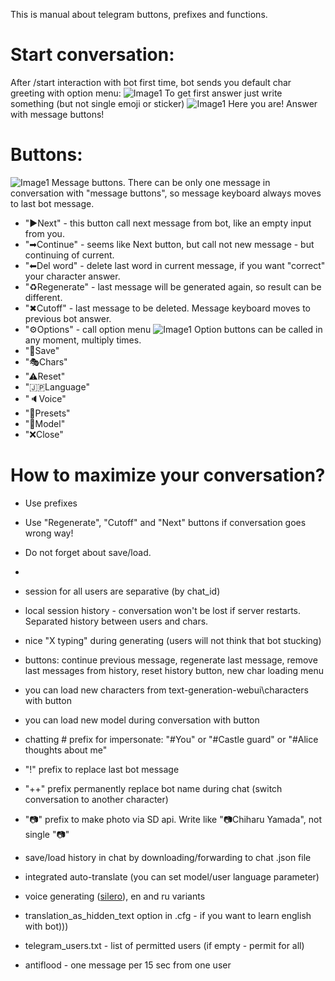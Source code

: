 This is manual about telegram buttons, prefixes and functions.

# Start conversation:
After /start interaction with bot first time, bot sends you default char greeting with option menu:
![Image1](https://raw.githubusercontent.com/innightwolfsleep/llm_telegram_bot/manual/manuals/telegram_bot_start_option.PNG)
To get first answer just write something (but not single emoji or sticker)
![Image1](https://raw.githubusercontent.com/innightwolfsleep/llm_telegram_bot/manual/manuals/telegram_bot_message.PNG)
Here you are! Answer with message buttons!

# Buttons:
![Image1](https://raw.githubusercontent.com/innightwolfsleep/llm_telegram_bot/manual/manuals/telegram_bot_message_narrow.png)
Message buttons. There can be only one message in conversation with "message buttons", so message keyboard always moves to last bot message.
- "▶Next" - this button call next message from bot, like an empty input from you.
- "➡Continue" - seems like Next button, but call not new message - but continuing of current.
- "⬅Del word" - delete last word in current message, if you want "correct" your character answer.
- "♻Regenerate" - last message will be generated again, so result can be different. 
- "✖Cutoff" - last message to be deleted. Message keyboard moves to previous bot answer.
- "⚙Options" - call option menu
![Image1](https://raw.githubusercontent.com/innightwolfsleep/llm_telegram_bot/manual/manuals/telegram_bot_start_option_narrow.PNG)
Option buttons can be called in any moment, multiply times.
- "💾Save"
- "🎭Chars"
- "⚠Reset"
- "🇯🇵Language"
- "🔈Voice"
- "🔧Presets"
- "🔨Model"
- "❌Close"




# How to maximize your conversation?
- Use prefixes
- Use "Regenerate", "Cutoff" and "Next" buttons if conversation goes wrong way! 
- Do not forget about save/load.
- 

- session for all users are separative (by chat_id)
- local session history - conversation won't be lost if server restarts. Separated history between users and chars.
- nice "X typing" during generating (users will not think that bot stucking)
- buttons: continue previous message, regenerate last message, remove last messages from history, reset history button, new char loading menu
- you can load new characters from text-generation-webui\characters with button
- you can load new model during conversation with button
- chatting # prefix for impersonate: "#You" or "#Castle guard" or "#Alice thoughts about me"
- "!" prefix to replace last bot message
- "++" prefix permanently replace bot name during chat (switch conversation to another character)
- "📷" prefix to make photo via SD api. Write like "📷Chiharu Yamada", not single "📷"
- save/load history in chat by downloading/forwarding to chat .json file
- integrated auto-translate (you can set model/user language parameter) 
- voice generating ([silero](https://github.com/snakers4/silero-models)), en and ru variants
- translation_as_hidden_text option in .cfg - if you want to learn english with bot)))
- telegram_users.txt - list of permitted users (if empty - permit for all)
- antiflood - one message per 15 sec from one user


